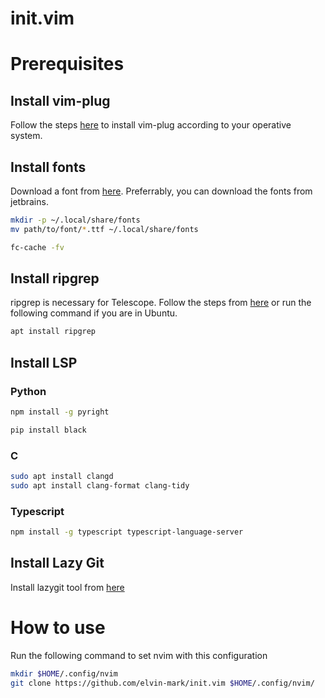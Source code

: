 # init.vim

# Prerequisites

## Install vim-plug

Follow the steps [here](https://github.com/junegunn/vim-plug) to install vim-plug according to your operative system.

## Install fonts

Download a font from [here](https://www.nerdfonts.com/font-downloads). Preferrably, you can download the fonts from jetbrains.

```sh
mkdir -p ~/.local/share/fonts
mv path/to/font/*.ttf ~/.local/share/fonts
```

```sh
fc-cache -fv
```

## Install ripgrep

ripgrep is necessary for Telescope. Follow the steps from [here](https://github.com/BurntSushi/ripgrep) or run the following command if you are in Ubuntu.

```sh
apt install ripgrep
```

## Install LSP

### Python

```sh
npm install -g pyright
```

```sh
pip install black
```

### C

```sh
sudo apt install clangd
sudo apt install clang-format clang-tidy
```

### Typescript

```sh
npm install -g typescript typescript-language-server
```

## Install Lazy Git

Install lazygit tool from [here](https://github.com/jesseduffield/lazygit)

# How to use

Run the following command to set nvim with this configuration
```sh
mkdir $HOME/.config/nvim
git clone https://github.com/elvin-mark/init.vim $HOME/.config/nvim/
```
